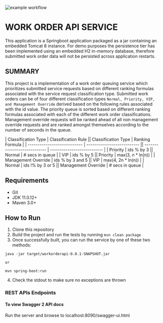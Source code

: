 ![example workflow](https://img.shields.io/github/workflow/status/nhanby/3a1fb4202f203a43474838e83f2e414bdd535ead13f8b2d416611d0c4de0a7d1/work-order-service-ci-pipeline)

# WORK ORDER API SERVICE 
This application is a Springboot application packaged as a jar containing an embedded Tomcat 8 instance. For demo purposes the persistence tier has been implemented using an embedded H2 in-memory database, therefore submitted work order data will not be persisted across application restarts. 

## SUMMARY
This project is a implementation of a work order queuing service which prioritizes submitted service requests based on different ranking formulas associated with the service request classification type. Submitted work orders can be of four different classification types `Normal, Priority, VIP, and Management Override` derived based on the following rules associated with the id value. The priority queue is sorted based on different ranking formulas associated with each of the different work order classifications. Management override requests will be ranked ahead of all non management override requests and are ranked amongst themselves according to the number of seconds in the queue.

|    Classification Type       |     Classification Rule     ||    Classification Type       |       Ranking Formula       |
| ---------------------------- | --------------------------- || ---------------------------- | --------------------------- |
|         Priority             |          ids % by 3         ||          Normal              |       # secs in queue       |
|           VIP                |          ids % by 5         ||         Priority             |        max(3, n * ln(n))    |
|      Management Override     |       ids % by 3 and 5      ||           VIP                |        max(4, 2n * ln(n))   |
|          Normal              |       ids !% by 3 or 5      ||    Management Override       |       # secs in queue       |     

## Requirements
* Git
* JDK 11.0.12+
* Maven 3.0+

## How to Run 
1. Clone this repository 
2. Build the project and run the tests by running 
```mvn clean package```
3. Once successfully built, you can run the service by one of these two methods:
```
java -jar target/workorderapi-0.0.1-SNAPSHOT.jar

or

mvn spring-boot:run
```
4. Check the stdout to make sure no exceptions are thrown

### REST APIs Endpoints

#### To view Swagger 2 API docs
Run the server and browse to localhost:8090/swagger-ui.html

